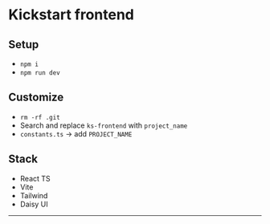# Kickstart frontend

## Setup
- `npm i`
- `npm run dev`

## Customize
- `rm -rf .git`
- Search and replace `ks-frontend` with `project_name`
- `constants.ts` -> add `PROJECT_NAME`

## Stack
- React TS
- Vite
- Tailwind
- Daisy UI
****